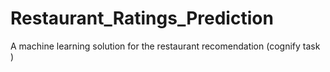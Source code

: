 # Restaurant_Ratings_Prediction
A machine learning solution for the restaurant recomendation (cognify task )
